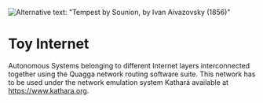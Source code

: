 ![Alternative text: "Tempest by Sounion, by Ivan Aivazovsky (1856)"](https://upload.wikimedia.org/wikipedia/commons/thumb/f/f8/File-Ivan_Aivazovsky_-_Tempset_by_Sounion.jpg/640px-File-Ivan_Aivazovsky_-_Tempset_by_Sounion.jpg "Tempest by Sounion, Ivan Aivazovsky (1856)")
# Toy Internet
Autonomous Systems belonging to different Internet layers interconnected together using the Quagga network routing software suite. This network has to be used under the network emulation system Kathará available at <https://www.kathara.org>.